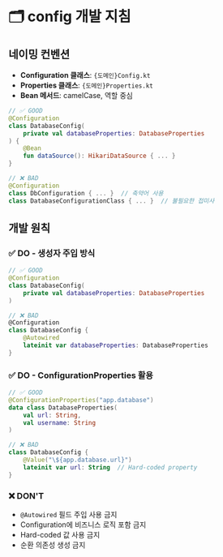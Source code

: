 # 🗂️ config 개발 지침

## 네이밍 컨벤션

- **Configuration 클래스**: `{도메인}Config.kt`
- **Properties 클래스**: `{도메인}Properties.kt`
- **Bean 메서드**: camelCase, 역할 중심

```kotlin
// ✅ GOOD
@Configuration
class DatabaseConfig(
    private val databaseProperties: DatabaseProperties
) {
    @Bean
    fun dataSource(): HikariDataSource { ... }
}

// ❌ BAD
@Configuration 
class DbConfiguration { ... }  // 축약어 사용
class DatabaseConfigurationClass { ... }  // 불필요한 접미사
```

## 개발 원칙

### ✅ DO - 생성자 주입 방식

```kotlin
// ✅ GOOD
@Configuration
class DatabaseConfig(
    private val databaseProperties: DatabaseProperties
)

// ❌ BAD
@Configuration
class DatabaseConfig {
    @Autowired
    lateinit var databaseProperties: DatabaseProperties
}
```

### ✅ DO - ConfigurationProperties 활용

```kotlin
// ✅ GOOD
@ConfigurationProperties("app.database")
data class DatabaseProperties(
    val url: String,
    val username: String
)

// ❌ BAD
class DatabaseConfig {
    @Value("\${app.database.url}")
    lateinit var url: String  // Hard-coded property
}
```

### ❌ DON'T
- `@Autowired` 필드 주입 사용 금지
- Configuration에 비즈니스 로직 포함 금지
- Hard-coded 값 사용 금지
- 순환 의존성 생성 금지
